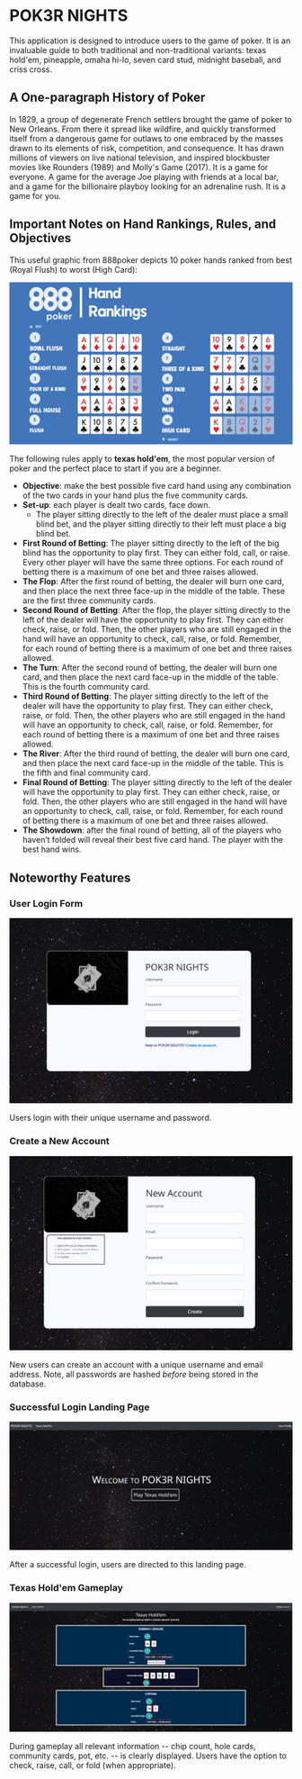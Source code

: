 # POK3R NIGHTS

This application is designed to introduce users to the game of poker. It is an invaluable guide to both traditional and non-traditional variants: texas hold'em, pineapple, omaha hi-lo, seven card stud, midnight baseball, and criss cross.

## A One-paragraph History of Poker

In 1829, a group of degenerate French settlers brought the game of poker to New Orleans. From there it spread like wildfire, and quickly transformed itself from a dangerous game for outlaws to one embraced by the masses drawn to its elements of risk, competition, and consequence. It has drawn millions of viewers on live national television, and inspired blockbuster movies like Rounders (1989) and Molly's Game (2017). It is a game for everyone. A game for the average Joe playing with friends at a local bar, and a game for the billionaire playboy looking for an adrenaline rush. It is a game for you.

## Important Notes on Hand Rankings, Rules, and Objectives

This useful graphic from 888poker depicts 10 poker hands ranked from best (Royal Flush) to worst (High Card):

![](./Static/Images/poker-hand-rankings.png)

The following rules apply to **texas hold'em**, the most popular version of poker and the perfect place to start if you are a beginner.

* **Objective**: make the best possible five card hand using any combination of the two cards in your hand plus the five community cards.
* **Set-up**: each player is dealt two cards, face down.
  * The player sitting directly to the left of the dealer must place a small blind bet, and the player sitting directly to their left must place a big blind bet.
* **First Round of Betting**: The player sitting directly to the left of the big blind has the opportunity to play first. They can either fold, call, or raise. Every other player will have the same three options. For each round of betting there is a maximum of one bet and three raises allowed.
* **The Flop**: After the first round of betting, the dealer will burn one card, and then place the next three face-up in the middle of the table. These are the first three community cards.
* **Second Round of Betting**: After the flop, the player sitting directly to the left of the dealer will have the opportunity to play first. They can either check, raise, or fold. Then, the other players who are still engaged in the hand will have an opportunity to check, call, raise, or fold. Remember, for each round of betting there is a maximum of one bet and three raises allowed.
* **The Turn**: After the second round of betting, the dealer will burn one card, and then place the next card face-up in the middle of the table. This is the fourth community card.
* **Third Round of Betting**: The player sitting directly to the left of the dealer will have the opportunity to play first. They can either check, raise, or fold. Then, the other players who are still engaged in the hand will have an opportunity to check, call, raise, or fold. Remember, for each round of betting there is a maximum of one bet and three raises allowed.
* **The River**: After the third round of betting, the dealer will burn one card, and then place the next card face-up in the middle of the table. This is the fifth and final community card.
* **Final Round of Betting**: The player sitting directly to the left of the dealer will have the opportunity to play first. They can either check, raise, or fold. Then, the other players who are still engaged in the hand will have an opportunity to check, call, raise, or fold. Remember, for each round of betting there is a maximum of one bet and three raises allowed.
* **The Showdown**: after the final round of betting, all of the players who haven’t folded will reveal their best five card hand. The player with the best hand wins.

## Noteworthy Features

### User Login Form

![](./Static/Images/login-screenshot.png)

Users login with their unique username and password.

### Create a New Account

![](./Static/Images/new-acct-screenshot.png)

New users can create an account with a unique username and email address. Note, all passwords are hashed *before* being stored in the database.

### Successful Login Landing Page

![](./Static/Images/welcome-page-screenshot.png)

After a successful login, users are directed to this landing page.

### Texas Hold'em Gameplay

![](./Static/Images/th-gameplay-screenshot.JPG)

During gameplay all relevant information -- chip count, hole cards, community cards, pot, etc. -- is clearly displayed. Users have the option to check, raise, call, or fold (when appropriate).
